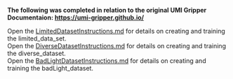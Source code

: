 **The following was completed in relation to the original UMI Gripper Documentaion: https://umi-gripper.github.io/**   

Open the [LimitedDatasetInstructions.md](LimitedDatasetInstructions.md) for details on creating and training the limited_data_set.   
Open the [DiverseDatasetInstructions.md](DiverseDatasetInstructions.md) for details on creating and training the diverse_dataset.   
Open the [BadLightDatasetInstructions.md](BadLightDatasetInstructions.md) for details on creating and training the badLight_dataset.   

